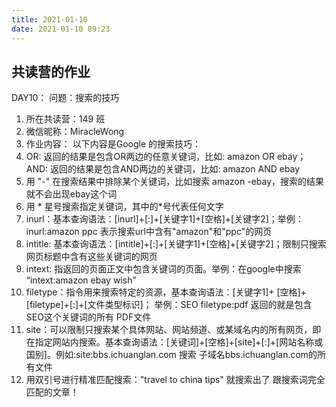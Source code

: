```yaml
---
title: 2021-01-10
date: 2021-01-10 09:23
---
```


## 共读营的作业  
DAY10：
问题：搜索的技巧

1. 所在共读营：149 班
2. 微信昵称：MiracleWong
3. 作业内容：
以下内容是Google 的搜索技巧：
1. OR: 返回的结果是包含OR两边的任意关键词，比如: amazon OR ebay；AND: 返回的结果是包含AND两边的关键词，比如: amazon AND ebay
2. 用 "-" 在搜索结果中排除某个关键词，比如搜索 amazon -ebay，搜索的结果就不会出现ebay这个词
3. 用 * 星号搜索指定关键词，其中的*号代表任何文字
4. inurl：基本查询语法：[inurl]+[:]+[关键字1]+[空格]+[关键字2]；举例：inurl:amazon ppc 表示搜索url中含有"amazon"和"ppc"的网页
5. intitle: 基本查询语法：[intitle]+[:]+[关键字1]+[空格]+[关键字2]；限制只搜索网页标题中含有这些关键词的网页
6. intext: 指返回的页面正文中包含关键词的页面。举例：在google中搜索 “intext:amazon ebay wish” 
7. filetype：指令用来搜索特定的资源，基本查询语法：[关键字1]+ [空格]+[filetype]+[:]+[文件类型标识]； 举例：SEO filetype:pdf 返回的就是包含SEO这个关键词的所有 PDF文件
8. site：可以限制只搜索某个具体网站、网站频道、或某域名内的所有网页，即在指定网站内搜索。基本查询语法：[关键词]+[空格]+[site]+[:]+[网站名称或国别]。例如:site:bbs.ichuanglan.com 搜索 子域名bbs.ichuanglan.com的所有文件
9. 用双引号进行精准匹配搜索："travel to china tips" 就搜索出了 跟搜索词完全匹配的文章！